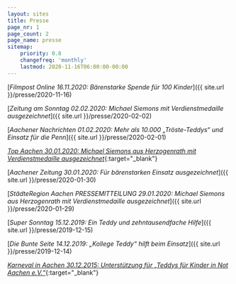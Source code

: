 ```yaml
---
layout: sites
title: Presse
page_nr: 1
page_count: 2
page_name: presse
sitemap:
    priority: 0.8
    changefreq: 'monthly'
    lastmod: 2020-11-16T06:00:00-00:00
---
```


[*Filmpost Online 16.11.2020: Bärenstarke Spende für 100 Kinder*]({{ site.url }}/presse/2020-11-16)

[*Zeitung am Sonntag 02.02.2020: Michael Siemons mit Verdienstmedaille ausgezeichnet*]({{ site.url }}/presse/2020-02-02)

[*Aachener Nachrichten 01.02.2020: Mehr als 10.000 „Tröste-Teddys“ und Einsatz für die Penn*]({{ site.url }}/presse/2020-02-01)

[*Top Aachen 30.01.2020: Michael Siemons aus Herzogenrath mit Verdienstmedaille ausgezeichnet*](https://www.top-aachen.de/michael-siemons-aus-herzogenrath-mit-verdienstmedaille-ausgezeichnet/){:target="_blank"}

[*Aachener Zeitung 30.01.2020: Für bärenstarken Einsatz ausgezeichnet*]({{ site.url }}/presse/2020-01-30)

[*StädteRegion Aachen PRESSEMITTEILUNG 29.01.2020: Michael Siemons aus Herzogenrath mit Verdienstmedaille ausgezeichnet*]({{ site.url }}/presse/2020-01-29)

[*Super Sonntag 15.12.2019: Ein Teddy und zehntausendfache Hilfe*]({{ site.url }}/presse/2019-12-15)

[*Die Bunte Seite 14.12.2019: „Kollege Teddy“ hilft beim Einsatz*]({{ site.url }}/presse/2019-12-14)

[*Karneval in Aachen 30.12.2015: Unterstützung für „Teddys für Kinder in Not Aachen e.V.“*](http://www.karnevalinaachen.de/aktuelles/news/2015/bettenhausen_teddys.htm){:target="_blank"}
